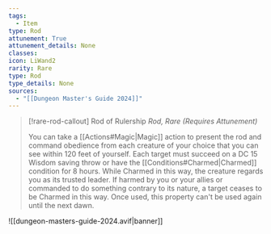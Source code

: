 ```yaml
---
tags:
  - Item
type: Rod
attunement: True
attunement_details: None
classes:
icon: LiWand2
rarity: Rare
type: Rod
type_details: None
sources: 
  - "[[Dungeon Master's Guide 2024]]"
---
```

>[!rare-rod-callout] Rod of Rulership
>_Rod, Rare (Requires Attunement)_
>
>You can take a [[Actions#Magic\|Magic]] action to present the rod and command obedience from each creature of your choice that you can see within 120 feet of yourself. Each target must succeed on a DC 15 Wisdom saving throw or have the [[Conditions#Charmed\|Charmed]] condition for 8 hours. While Charmed in this way, the creature regards you as its trusted leader. If harmed by you or your allies or commanded to do something contrary to its nature, a target ceases to be Charmed in this way. Once used, this property can't be used again until the next dawn.
>


![[dungeon-masters-guide-2024.avif|banner]]